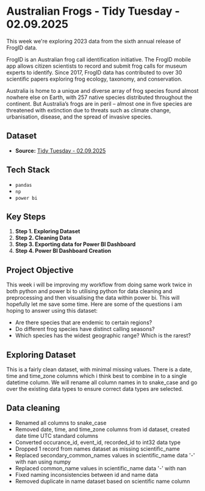 # Australian Frogs - Tidy Tuesday - 02.09.2025
This week we're exploring 2023 data from the sixth annual release of FrogID data.

FrogID is an Australian frog call identification initiative. The FrogID mobile app allows citizen scientists to record and submit frog calls for museum experts to identify. Since 2017, FrogID data has contributed to over 30 scientific papers exploring frog ecology, taxonomy, and conservation.

Australia is home to a unique and diverse array of frog species found almost nowhere else on Earth, with 257 native species distributed throughout the continent. But Australia’s frogs are in peril – almost one in five species are threatened with extinction due to threats such as climate change, urbanisation, disease, and the spread of invasive species.

## Dataset
* **Source:** [Tidy Tuesday - 02.09.2025](https://github.com/rfordatascience/tidytuesday/blob/main/data/2025/2025-09-02/)

## Tech Stack
* `pandas`
* `np`
* `power bi`

## Key Steps
1. **Step 1. Exploring Dataset**
2. **Step 2. Cleaning Data**
3. **Step 3. Exporting data for Power BI Dashboard**
4. **Step 4. Power BI Dashboard Creation**

## Project Objective
This week i will be improving my workflow from doing same work twice in both python and power bi to utilising python for data cleaning and preprocessing and then visualising the data within power bi. This will hopefully let me save some time. Here are some of the questions i am hoping to answer using this dataset: 

* Are there species that are endemic to certain regions?
* Do different frog species have distinct calling seasons?
* Which species has the widest geographic range? Which is the rarest?

## Exploring Dataset
This is a fairly clean dataset, with minimal missing values. There is a date, time and time_zone columns which i think best to combine in to a single datetime column. We will rename all column names in to snake_case and go over the existing data types to ensure correct data types are selected. 

## Data cleaning
* Renamed all columns to snake_case
* Removed date, time, and time_zone columns from id dataset, created  date time UTC standard columns
* Converted occurance_id, event_id, recorded_id to int32 data type
* Dropped 1 record from names dataset as missing scientific_name
* Replaced secondary_common_names values in scientific_name data '-' with nan using numpy
* Replaced common_name values in scientific_name data '-' with nan
* Fixed naming inconsistencies between id and name data
* Removed duplicate in name dataset based on scientific name column
